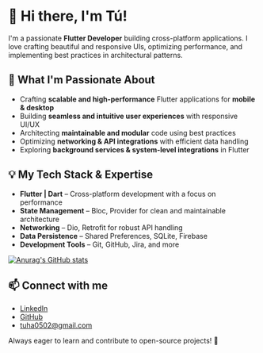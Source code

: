 # 👋 Hi there, I'm Tú!  

I'm a passionate **Flutter Developer** building cross-platform applications. I love crafting beautiful and responsive UIs, optimizing performance, and implementing best practices in architectural patterns.  

## 🚀 What I'm Passionate About  
- Crafting **scalable and high-performance** Flutter applications for **mobile & desktop**  
- Building **seamless and intuitive user experiences** with responsive UI/UX  
- Architecting **maintainable and modular** code using best practices  
- Optimizing **networking & API integrations** with efficient data handling  
- Exploring **background services & system-level integrations** in Flutter  

## 💡 My Tech Stack & Expertise  
- **Flutter | Dart** – Cross-platform development with a focus on performance  
- **State Management** – Bloc, Provider for clean and maintainable architecture  
- **Networking** – Dio, Retrofit for robust API handling  
- **Data Persistence** – Shared Preferences, SQLite, Firebase  
- **Development Tools** – Git, GitHub, Jira, and more  

[![Anurag's GitHub stats](https://github-readme-stats.vercel.app/api?username=haanhtu0502&show_icons=true)](https://github.com/anuraghazra/github-readme-stats)

## 📫 Connect with me  
- [LinkedIn](www.linkedin.com/in/anh-tú-hà-b844592ab)  
- [GitHub](https://github.com/haanhtu0502)  
- tuha0502@gmail.com

Always eager to learn and contribute to open-source projects! 🚀  
